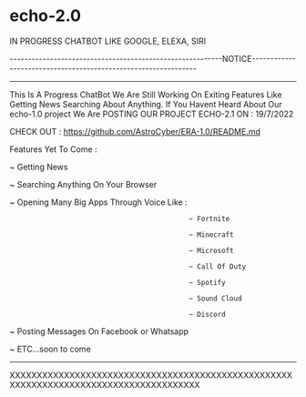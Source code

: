 # echo-2.0
IN PROGRESS CHATBOT LIKE GOOGLE, ELEXA, SIRI

----------------------------------------------------------NOTICE---------------------------------------------------------------
_________________________________________________________________________________________________________________________________________________________________________

This Is A Progress ChatBot We Are Still Working On Exiting Features Like Getting News Searching About Anything. If You Havent Heard About Our echo-1.0 project We Are POSTING OUR PROJECT ECHO-2.1
ON : 19/7/2022

CHECK OUT : https://github.com/AstroCyber/ERA-1.0/README.md

Features Yet To Come :

~ Getting News

~ Searching Anything On Your Browser

~ Opening Many Big Apps Through Voice Like :

                                                ~ Fortnite
                                            
                                                ~ Minecraft
                                            
                                                ~ Microsoft
                                            
                                                ~ Call Of Duty
                                            
                                                ~ Spotify
                                            
                                                ~ Sound Cloud
                                            
                                                ~ Discord
                                                
~ Posting Messages On Facebook or Whatsapp

~ ETC...soon to come

_________________________________________________________________________________________________________________________________________________________________________
XXXXXXXXXXXXXXXXXXXXXXXXXXXXXXXXXXXXXXXXXXXXXXXXXXXXXXXXXXXXXXXXXXXXXXXXXXXXXXXXXXXXXXX
